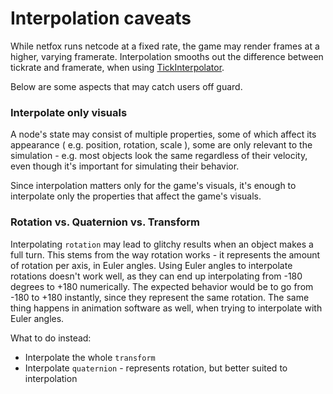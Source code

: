 # Interpolation caveats

While netfox runs netcode at a fixed rate, the game may render frames at a
higher, varying framerate. Interpolation smooths out the difference between
tickrate and framerate, when using [TickInterpolator].

Below are some aspects that may catch users off guard.

### Interpolate only visuals

A node's state may consist of multiple properties, some of which affect its
appearance ( e.g. position, rotation, scale ), some are only relevant to the
simulation - e.g. most objects look the same regardless of their velocity, even
though it's important for simulating their behavior.

Since interpolation matters only for the game's visuals, it's enough to
interpolate only the properties that affect the game's visuals.

### Rotation vs. Quaternion vs. Transform

Interpolating `rotation` may lead to glitchy results when an object makes a
full turn. This stems from the way rotation works - it represents the amount of
rotation per axis, in Euler angles. Using Euler angles to interpolate rotations
doesn't work well, as they can end up interpolating from -180 degrees to +180
numerically. The expected behavior would be to go from -180 to +180 instantly,
since they represent the same rotation. The same thing happens in animation
software as well, when trying to interpolate with Euler angles.

What to do instead:

* Interpolate the whole `transform`
* Interpolate `quaternion` - represents rotation, but better suited to
  interpolation

[TickInterpolator]: ../nodes/tick-interpolator.md

